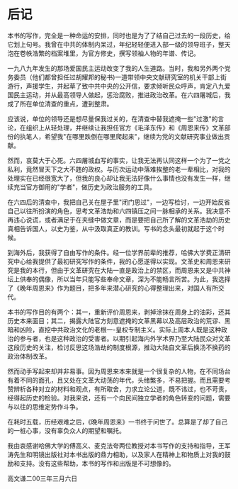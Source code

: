 # 后记

本书的写作，完全是一种命运的安排，同时也是为了了结自己过去的一段历史，给它划上句号。我曾在中共的体制内呆过，年纪轻轻便进入部一级的领导班子，整天泡在卷帙浩繁的档案堆里，为官方修史，撰写领袖人物的年谱、传记。

一九八九年发生的那场爱国民主运动改变了我的人生道路。当时，我和另外两个党务委员（他们都曾担任过胡耀邦的秘书)一道带领中央文献研究室的机关干部上街游行，声援学生，并起草了致中共中央的公开信，要求倾听民众呼声，肯定八九爱国民主运动，并从最高领导人做起，惩治腐败，推进政治改革。在六四屠城后，我成了所在单位清查的重点，遭到整肃。

应该说，单位的领导还是想尽量保我过关的，在清查中替我遮掩一些"过激"的言论，在组织上从轻处理，并继续让我担任官方《毛泽东传》和《周恩来传》文革部份的执笔人，希望我"在哪里跌倒在哪里爬起来"，继续为党的文献研究事业做出贡献。

然而，哀莫大于心死。六四屠城血写的事实，让我无法再认同这样一个为了一党之私利，竟然冒天下之大不韪的政权。与历次运动中落难挨整的老一辈相比，对我的处理实在已经很宽大了，但我的良心却让我无法好像什么事情也没有发生一样，继续充当官方御用的"学者"，做历史为政治服务的工具。

在六四后的清查中，我把自己关在屋子里"闭门思过"，一边写检讨，一边开始反省自己以往所扮演的角色，思考文革浩劫和六四镇压之间一脉相承的关系。我决意不再违心说谎，或者满足于在夹缝中做文章，而是要把自己所了解的文革浩劫的历史真相告诉国人，以史为鉴，从中汲取真正的教训。写书的念头最初就起于这个时候。

到海外后，我获得了自由写作的条件。经一位学界前辈的推荐，哈佛大学费正清研究中心给我提供了最初研究写作的条件，我的心愿遂得以实现。文革史和周恩来研究是我的本行，但由于文革研究在大陆一直是政治上的禁区，而周恩来又是中共神坛上供奉的偶像，所以当年只能写些奉命文章，深为不能畅言所苦。为此，我选择了《晚年周恩来》作为题目，把多年来潜心研究的心得整理出来，对国人有所交代。

本书的写作目的有两个：其一，重新评价周恩来，剥掉涂抹在周身上的油彩，还其历史本来面目；其二，揭露大陆官方刻意遮掩的文革黑幕以及高层政治的荒谬、黑暗和凶险，直挖中共政治文化的老根一-皇权专制主义。实际上周本人既是这种政治的参与者，也是这种政治的受害者。以期引起海内外学术界乃至大陆民众对文革这段历史的关注，检讨反思这场浩劫的制度根源，推动大陆自文革后换汤不换药的政治体制改革。

然而动手写起来却并非易事。因为周恩来本来就是一个很复杂的人物，在不同场台有着不同的面孔，且又处在文革大动荡的年代，头绪繁多，不易把握。而且需要考赞辨析各种对立的材料和观点，有所取舍，力求立论公道，既不讳过，也不苛责，经得起历史的检验。对我来说，还有一个向民间独立学者的角色转变的问题，需要与以往的思维定势作斗争。

在耗时五载，历经艰难之后，《晚年周恩来》一书终于问世了。总算是了却了自己的一桩心事，没有辜负众人的期望和嘱托。

我由衷感谢哈佛大学的傅高义、麦克法夸两位教授对本书写作的支持和指导，王军涛先生和明镜出版社对本书出版的鼎力相助，以及家人在精神上和物质上对我的鼓励和支持。没有这些帮助，本书的写作和出版是不可想像的。

高文谦二00三年三月六日
